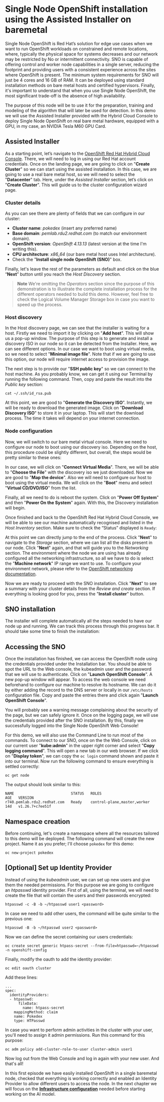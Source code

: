 # Single Node OpenShift installation using the Assisted Installer on baremetal
Single Node OpenShift is Red Hat’s solution for edge use cases when we want to run OpenShift workloads on constrained and remote locations, where, typically the physical space for systems decreases and our network may be restricted by No or intermittent connectivity. SNO is capable of offering control and worker node capabilities in a single server, reducing the footprint and providing users with a consistent experience across the sites where OpenShift is present. The minimum system requirements for SNO will just be 4 cores and 16 GB of RAM. It can be deployed using standard installation methods on bare metal hosts and certified hypervisors. Finally, it's important to understand that when you use Single Node OpenShift, the most significant trade-off is the absence of high availability.

The purpose of this node will be to use it for the preparation, training and modeling of the algorithm that will later be used for detection. In this demo we will use the Assisted Installer provided with the Hybrid Cloud Console to deploy Single Node OpenShift on real bare metal hardware, equipped with a GPU, in my case, an NVIDIA Tesla M60 GPU Card.

## Assisted Installer
As a starting point, let’s navigate to the [OpenShift Red Hat Hybrid Cloud Console](https://console.redhat.com/openshift). There, we will need to log in using our Red Hat account credentials. Once on the landing page, we are going to click on "**Create Cluster**" so we can start using the assisted installation. In this case, we are going to use a real bare metal host, so we will need to select the "**Datacenter**" tab. Here, under the *Assisted Installer* section, let’s click on "**Create Cluster**". This will guide us to the cluster configuration wizard page. 

### Cluster details
As you can see there are plenty of fields that we can configure in our cluster:
- **Cluster name**: *pokedex* (insert any preferred name)
- **Base domain**: *pemlab.rdu2.redhat.com* (to match our environment domain).
- **OpenShift version**: *OpenShift 4.13.13* (latest version at the time I'm writing this).
- **CPU architecture**: *x86_64* (our bare metal host uses Intel architecture).
- Check the "**Install single node OpenShift (SNO)**" box.

Finally, let's leave the rest of the parameters as default and click on the blue “**Next**” button until you reach the *Host Discovery* section.
> **Note**
> We're omitting the *Operators* section since the purpose of this demonstration is to illustrate the complete installation process for the different operators needed to build this demo. However, feel free to check the Logical Volume Manager Storage box in case you want to speed up the process.

### Host discovery
In the Host discovery page, we can see that the installer is waiting for a host. Firstly we need to import it by clicking on "**Add host**". This will show us a pop-up window. The purpose of this step is to generate and install a discovery ISO in our node so it can be detected from the Installer. Here, we can see different options. In our case we want to boot using virtual media, so we need to select "**Minimal image file**". Note that if we are going to use this option, our node will require internet access to provision the image.

The next step is to provide our "**SSH public key**" so we can connect to the host machine. As you probably know, we can get it using our Terminal by running the following command. Then, copy and paste the result into the *Public key* section:
```
cat ~/.ssh/id_rsa.pub
```
At this point, we are good to "**Generate the Discovery ISO**". Instantly, we will be ready to download the generated image. Click on "**Download Discovery ISO**" to store it in your laptop. This will start the download process. The time it takes will depend on your internet connection.

### Node configuration
Now, we will switch to our bare metal virtual console. Here we need to configure our node to boot using our discovery iso. Depending on the host, this procedure could be slightly different, but overall, the steps would be pretty similar to these ones:

In our case, we will click on "**Connect Virtual Media**". There, we will be able to "**Choose the File**" with the discovery iso we just downloaded. Now we are good to "**Map the device**". Also we will need to configure our host to boot using the virtual media. We will click on the "**Boot**" menu and select "**Virtual CD/DVD/ISO**" from the list. 

Finally, all we need to do is reboot the system. Click on "**Power Off System**" and then "**Power On the System**" again. With this, the Discovery installation will begin. 

Once finished and back to the OpenShift Red Hat Hybrid Cloud Console, we will be able to see our machine automatically recognised and listed in the *Host Inventory* section. Make sure to check the “Status” displayed is `Ready`:


At this point we can directly jump to the end of the process. Click "**Next**" to navigate to the *Storage* section, where we can list all the disks present in our node. Click "**Next**" again, and that will guide you to the *Networking* section. The environment where the node we are using has already configured all the networking infrastructure, so all we have to do is select the "**Machine network**" IP range we want to use. To configure your environment network, please refer to the [OpenShift networking documentation](https://docs.openshift.com/container-platform/4.13/installing/installing_bare_metal/installing-bare-metal.html#installation-network-user-infra_installing-bare-metal).


Now we are ready to proceed with the SNO installation. Click "**Next**" to see a summary with your cluster details from the *Review and create* section. If everything is looking good for you, press the "**Install cluster**" button.

## SNO installation
The installer will complete automatically all the steps needed to have our node up and running. We can track this process through this progress bar. It should take some time to finish the installation:




## Accessing the SNO
Once the installation has finished, we can access the OpenShift node using the credentials provided under the Installation bar. You should be able to spot the URL to the Web console, the kubeadmin user and the password that we will use to authenticate. Click on "**Launch OpenShift Console**". A new pop-up window will appear. To access the web console we need beforehand to configure our machine to resolve its hostname. We can do it by either adding the record to the DNS server or locally in our `/etc/hosts` configuration file. Copy and paste the entries there and click again "**Launch OpenShift Console**".





You will probably see a warning message complaining about the security of the page, but we can safely ignore it. Once on the logging page, we will use the credentials provided after the SNO installation. By this, finally we successfully logged into the Single Node OpenShift Web Console!

For this demo, we will also use the Command Line to run most of the commands. To connect to our SNO, once on the the Web Console, click on our current user "**kube:admin**" in the upper right corner and select "**Copy logging command**". This will open a new tab in our web browser. If we click on "**Display token**", we can copy the `oc login` command shown and paste it into our terminal. Now run the following command to ensure everything is settled correctly:
```
oc get node
```

The output should look similar to this:
```
NAME                          STATUS   ROLES                         AGE   VERSION
r740.pemlab.rdu2.redhat.com   Ready    control-plane,master,worker   14d   v1.26.7+c7ee51f
```

## Namespace creation
Before continuing, let's create a namespace where all the resources tailored to this demo will be deployed. The following command will create the new project. Name it as you prefer; I'll choose `pokedex` for this demo:
```
oc new-project pokedex
```

## [Optional] Set up Identity Provider
Instead of using the *kubeadmin* user, we can set up new users and give them the needed permissions. For this purpose we are going to configure an *htpasswd* identity provider. First of all, using the terminal, we will need to create the file that will contain the users and their passwords encrypted:
```
htpasswd -c -B -b ~/htpasswd user1 <password>
```

In case we need to add other users, the command will be quite similar to the previous one:
```
htpasswd -B -b ~/htpasswd user2 <password>
```

Now we can define the secret containing our users credentials:
```
oc create secret generic htpass-secret --from-file=htpasswd=~/htpasswd -n openshift-config 
```

Finally, modify the oauth to add the identity provider:
```
oc edit oauth cluster 
```

Add these lines:
```
...
spec:
  identityProviders:
  - htpasswd:
      fileData:
        name: htpass-secret
    mappingMethod: claim
    name: Pokedex
    type: HTPasswd
```

In case you want to perform admin activities in the cluster with your user, you'll need to assign it admin permissions. Run this command for this purpose:
```
oc adm policy add-cluster-role-to-user cluster-admin user1
```

Now log out from the Web Console and log in again with your new user. And that's all! 

In this first episode we have easily installed OpenShift in a single baremetal node, checked that everything is working correctly and enabled an Identity Provider to allow different users to access the node. In the next chapter we will focus on the **[Infrastructure configuration](https://github.com/dialvare/pokedex-demo/blob/main/docs/infra.md)** needed before starting working on the AI model.



